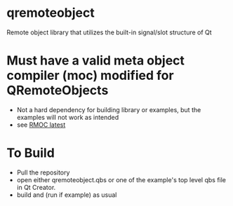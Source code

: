 # qremoteobject
Remote object library that utilizes the built-in signal/slot structure of Qt


# Must have a valid meta object compiler (moc)  modified for QRemoteObjects
   - Not a hard dependency for building library or examples, but the examples will not work as intended
   - see [RMOC latest](https://github.com/Tpimp/rmoc/tree/5.12)


# To Build

 - Pull the repository
 - open either qremoteobject.qbs or one of the example's top level qbs file in Qt Creator.
 - build and (run if example) as usual
